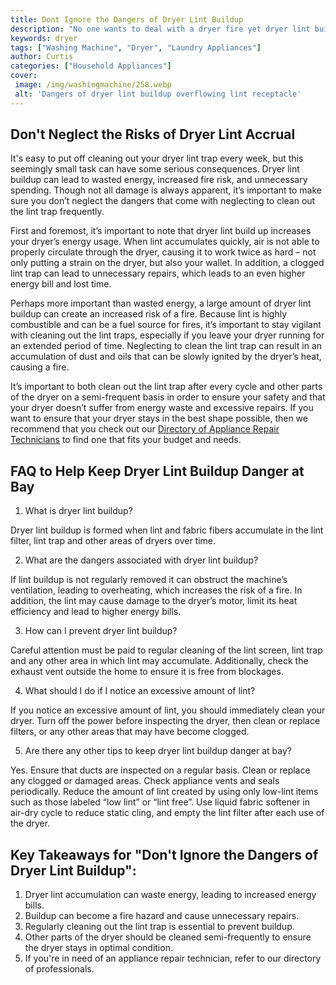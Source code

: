 ```yaml
---
title: Dont Ignore the Dangers of Dryer Lint Buildup
description: "No one wants to deal with a dryer fire yet dryer lint buildup is a regular problem that many people overlook Learn the dangers of dryer lint accumulation and how to prevent them in this blog post"
keywords: dryer
tags: ["Washing Machine", "Dryer", "Laundry Appliances"]
author: Curtis
categories: ["Household Appliances"]
cover: 
 image: /img/washingmachine/258.webp
 alt: 'Dangers of dryer lint buildup overflowing lint receptacle'
---
```

## Don't Neglect the Risks of Dryer Lint Accrual

It's easy to put off cleaning out your dryer lint trap every week, but this seemingly small task can have some serious consequences. Dryer lint buildup can lead to wasted energy, increased fire risk, and unnecessary spending. Though not all damage is always apparent, it’s important to make sure you don’t neglect the dangers that come with neglecting to clean out the lint trap frequently.

First and foremost, it’s important to note that dryer lint build up increases your dryer’s energy usage. When lint accumulates quickly, air is not able to properly circulate through the dryer, causing it to work twice as hard – not only putting a strain on the dryer, but also your wallet. In addition, a clogged lint trap can lead to unnecessary repairs, which leads to an even higher energy bill and lost time.

Perhaps more important than wasted energy, a large amount of dryer lint buildup can create an increased risk of a fire. Because lint is highly combustible and can be a fuel source for fires, it’s important to stay vigilant with cleaning out the lint traps, especially if you leave your dryer running for an extended period of time. Neglecting to clean the lint trap can result in an accumulation of dust and oils that can be slowly ignited by the dryer’s heat, causing a fire.

It’s important to both clean out the lint trap after every cycle and other parts of the dryer on a semi-frequent basis in order to ensure your safety and that your dryer doesn’t suffer from energy waste and excessive repairs. If you want to ensure that your dryer stays in the best shape possible, then we recommend that you check out our [Directory of Appliance Repair Technicians](./pages/appliance-repair-technicians) to find one that fits your budget and needs.

## FAQ to Help Keep Dryer Lint Buildup Danger at Bay

1. What is dryer lint buildup?

Dryer lint buildup is formed when lint and fabric fibers accumulate in the lint filter, lint trap and other areas of dryers over time. 

2. What are the dangers associated with dryer lint buildup?

If lint buildup is not regularly removed it can obstruct the machine’s ventilation, leading to overheating, which increases the risk of a fire. In addition, the lint may cause damage to the dryer’s motor, limit its heat efficiency and lead to higher energy bills.

3. How can I prevent dryer lint buildup?

Careful attention must be paid to regular cleaning of the lint screen, lint trap and any other area in which lint may accumulate. Additionally, check the exhaust vent outside the home to ensure it is free from blockages.

4. What should I do if I notice an excessive amount of lint?

If you notice an excessive amount of lint, you should immediately clean your dryer. Turn off the power before inspecting the dryer, then clean or replace filters, or any other areas that may have become clogged.

5. Are there any other tips to keep dryer lint buildup danger at bay?

Yes. Ensure that ducts are inspected on a regular basis. Clean or replace any clogged or damaged areas. Check appliance vents and seals periodically. Reduce the amount of lint created by using only low-lint items such as those labeled “low lint” or “lint free”. Use liquid fabric softener in air-dry cycle to reduce static cling, and empty the lint filter after each use of the dryer.

## Key Takeaways for "Don't Ignore the Dangers of Dryer Lint Buildup":
1. Dryer lint accumulation can waste energy, leading to increased energy bills. 
2. Buildup can become a fire hazard and cause unnecessary repairs.
3. Regularly cleaning out the lint trap is essential to prevent buildup.
4. Other parts of the dryer should be cleaned semi-frequently to ensure the dryer stays in optimal condition. 
5. If you're in need of an appliance repair technician, refer to our directory of professionals.
